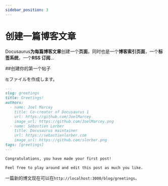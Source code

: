 ```yaml
---
sidebar_position: 3
---
```


# 创建一篇博客文章

Docusaurus<strong>为每篇博客文章</strong>创建一个<strong>页面</strong>，同时也是一个<strong>博客索引页面</strong>，一个<strong>标签系统</strong>，一个<strong>RSS 订阅</strong>...

\##创建你的第一个帖子

<code>在</code>ファイルを作成します。

```md title="blog/2021-02-28-greetings.md"
---
slug: greetings
title: Greetings!
authors:
  - name: Joel Marcey
    title: Co-creator of Docusaurus 1
    url: https://github.com/JoelMarcey
    image_url: https://github.com/JoelMarcey.png
  - name: Sébastien Lorber
    title: Docusaurus maintainer
    url: https://sebastienlorber.com
    image_url: https://github.com/slorber.png
tags: [greetings]
---

Congratulations, you have made your first post!

Feel free to play around and edit this post as much you like.
```

一篇新的博文现在可以在<code>http://localhost:3000/blog/greetings。</code>
